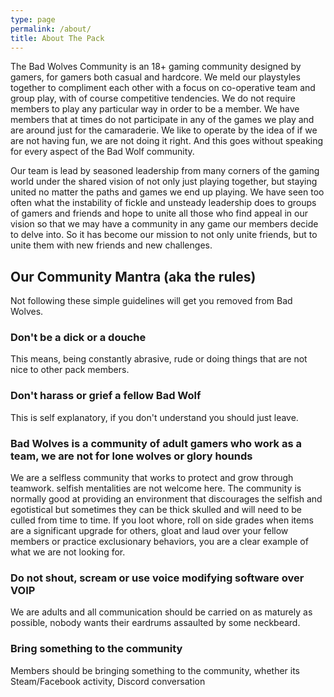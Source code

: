 ```yaml
---
type: page
permalink: /about/
title: About The Pack
---
```


The Bad Wolves Community is an 18+ gaming community designed by gamers, for gamers both casual and hardcore. We meld our
playstyles together to compliment each other with a focus on co-operative team and group play, with of course
competitive tendencies. We do not require members to play any particular way in order to be a member. We have members
that at times do not participate in any of the games we play and are around just for the camaraderie. We like to operate
by the idea of if we are not having fun, we are not doing it right. And this goes without speaking for every aspect of
the Bad Wolf community.

Our team is lead by seasoned leadership from many corners of the gaming world under the shared vision of not only just
playing together, but staying united no matter the paths and games we end up playing. We have seen too often what the
instability of fickle and unsteady leadership does to groups of gamers and friends and hope to unite all those who find
appeal in our vision so that we may have a community in any game our members decide to delve into. So it has become our
mission to not only unite friends, but to unite them with new friends and new challenges.

## Our Community Mantra (aka the rules)

Not following these simple guidelines will get you removed from Bad Wolves. 

### Don't be a dick or a douche

This means, being constantly abrasive, rude or doing things that are not nice to other pack members. 

### Don't harass or grief a fellow Bad Wolf

This is self explanatory, if you don't understand you should just leave. 

### Bad Wolves is a community of adult gamers who work as a team, we are not for lone wolves or glory hounds

We are a selfless community that works to protect and grow through teamwork. selfish mentalities are not welcome here.
The community is normally good at providing an environment that discourages the selfish and egotistical but sometimes
they can be thick skulled and will need to be culled from time to time. If you loot whore, roll on side grades when
items are a significant upgrade for others, gloat and laud over your fellow members or practice exclusionary behaviors,
you are a clear example of what we are not looking for.
 
### Do not shout, scream or use voice modifying software over VOIP

We are adults and all communication should be carried on as maturely as possible, nobody wants their eardrums assaulted
by some neckbeard. 

### Bring something to the community

Members should be bringing something to the community, whether its Steam/Facebook activity, Discord conversation